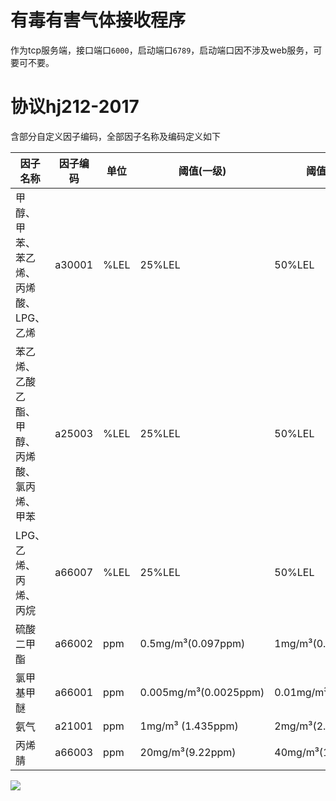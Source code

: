 # 有毒有害气体接收程序

作为tcp服务端，接口端口`6000`，启动端口`6789`，启动端口因不涉及web服务，可要可不要。

# 协议hj212-2017

含部分自定义因子编码，全部因子名称及编码定义如下

| 因子名称     | 因子编码   | 单位   | 阈值(一级)                | 阈值(二级)              |
|----------|--------|------|-----------------------|---------------------|
| 甲醇、甲苯、苯乙烯、丙烯酸、LPG、乙烯  | a30001 | %LEL | 25%LEL                | 50%LEL              |
| 苯乙烯、乙酸乙酯、甲醇、丙烯酸、氯丙烯、甲苯  | a25003 | %LEL | 25%LEL                | 50%LEL              |
| LPG、乙烯、丙烯、丙烷 | a66007 | %LEL | 25%LEL                | 50%LEL              |
| 硫酸二甲酯    | a66002 | ppm  | 0.5mg/m³(0.097ppm)    | 1mg/m³(0.194ppm)    |
| 氯甲基甲醚         | a66001 | ppm  | 0.005mg/m³(0.0025ppm) | 0.01mg/m³(0.005ppm) |
| 氨气       | a21001 | ppm  | 1mg/m³  (1.435ppm)    | 2mg/m³(2.87ppm)     |
| 丙烯腈   | a66003 | ppm  | 20mg/m³(9.22ppm)      | 40mg/m³(18.44ppm)      |

![](https://nas.allbs.cn:9006/cloudpic/2024/07/5fd718340e26b4ea80f194591547ed61.png)
